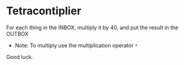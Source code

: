 # Tetracontiplier

For each thing in the INBOX, multiply it by 40, and put the result in the OUTBOX

- Note: To multiply use the multiplication operator `*` 

Good luck.  
